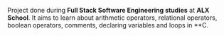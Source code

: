 Project done during **Full Stack Software Engineering studies** at **ALX School**. It aims to learn about arithmetic operators, relational operators, boolean operators, comments, declaring variables and loops in **C.
